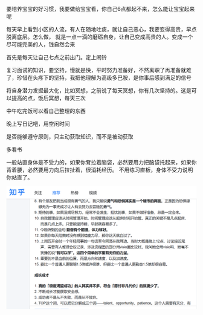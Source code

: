 
要培养宝宝的好习惯，我要做给宝宝看，你自己6点都起不来，怎么能让宝宝起来呢

每天早上看到小区的人流，有人在随地吐痰，就让自己恶心，我要变得高贵，早点脱离底层。怎么做，
就是一点一滴的磨砺自身，让自己变成高贵的人。变成一个尽可能完美的人，钱自然会来

首先是每天让自己七点之前出门。定上闹铃

复习面试的知识，要坚持，慢就是快，平时努力准备好，不然离职了再准备就难了，珍惜在头疼下的坚持，我把他理解为高级多巴胺，是你事后感到满足的信号

将自身潜力发掘最大化，比如冥想，之前说了每天冥想，你有几次坚持的。这是可以提高的点，饭后冥想，每天三次

中午吃完饭可以看自己整理的东西

晚上写日记吧，用空闲时间

是否能够遵守原则，只主动获取知识，而不是被动获取

多看书

一般站直身体是不受力的，如果你耷拉着脑袋，必然要用力把脑袋托起来，如果你背着腰，必然要用力向后拉扯着，很消耗经历。
不用练习直板，身体不受力说明你站直了。




![alt text](assets/image-11.png)



















